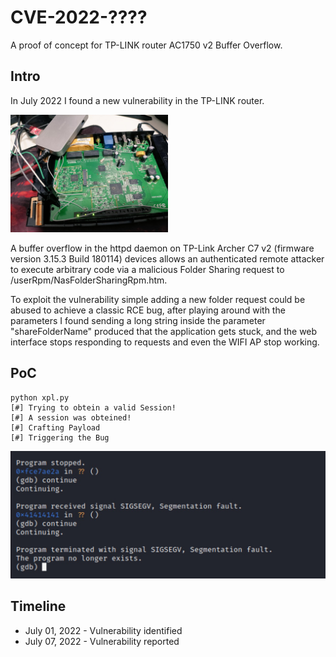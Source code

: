 # CVE-2022-????
A proof of concept for TP-LINK router AC1750 v2 Buffer Overflow.

## Intro
In July 2022 I found a new vulnerability in the TP-LINK router. 

<img src="https://raw.githubusercontent.com/gscamelo/TP-Link-AC1750-v2/main/images/02.jpeg" width=50% height=50%>

A buffer overflow in the httpd daemon on TP-Link Archer C7 v2 (firmware version 3.15.3 Build 180114) devices allows an authenticated remote attacker to execute arbitrary code via a malicious Folder Sharing request to /userRpm/NasFolderSharingRpm.htm.

To exploit the vulnerability simple adding a new folder request could be abused to achieve a classic RCE bug, after playing around with the parameters I found sending a long string inside the parameter "shareFolderName" produced that the application gets stuck, and the web interface stops responding to requests and even the WIFI AP stop working.

## PoC
```
python xpl.py 
[#] Trying to obtein a valid Session!
[#] A session was obteined!
[#] Crafting Payload
[#] Triggering the Bug
```

![Crash](/images/01.jpeg)


## Timeline

+ July 01, 2022 - Vulnerability identified
+ July 07, 2022 - Vulnerability reported
